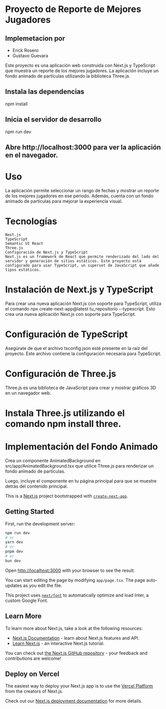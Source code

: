# Proyecto de Reporte de Mejores Jugadores

## Implemetacion por
- Erick Rosero
- Gustavo Guevara

Este proyecto es una aplicación web construida con Next.js y TypeScript que muestra un reporte de los mejores jugadores. La aplicación incluye un fondo animado de partículas utilizando la biblioteca Three.js.

## Instala las dependencias
  npm install
## Inicia el servidor de desarrollo
  npm run dev
## Abre http://localhost:3000 para ver la aplicación en el navegador.

# Uso
La aplicación permite seleccionar un rango de fechas y mostrar un reporte de los mejores jugadores en ese periodo. Además, cuenta con un fondo animado de partículas para mejorar la experiencia visual.

# Tecnologías
    Next.js
    TypeScript
    Semantic UI React
    Three.js
    Configuración de Next.js y TypeScript
    Next.js es un framework de React que permite renderizado del lado del servidor y generación de sitios estáticos. Este proyecto está configurado para usar TypeScript, un superset de JavaScript que añade tipos estáticos.

# Instalación de Next.js y TypeScript
Para crear una nueva aplicación Next.js con soporte para TypeScript, utiliza el comando npx create-next-app@latest tu_repositorio --typescript.
Esto crea una nueva aplicación Next.js con soporte para TypeScript.

# Configuración de TypeScript
Asegúrate de que el archivo tsconfig.json esté presente en la raíz del proyecto. Este archivo contiene la configuración necesaria para TypeScript.

# Configuración de Three.js
Three.js es una biblioteca de JavaScript para crear y mostrar gráficos 3D en un navegador web.

# Instala Three.js utilizando el comando npm install three.

# Implementación del Fondo Animado
Crea un componente AnimatedBackground en src/app/AnimatedBackground.tsx que utilice Three.js para renderizar un fondo animado de partículas.

Luego, incluye el componente en tu página principal para que se muestre detrás del contenido principal.

This is a [Next.js](https://nextjs.org/) project bootstrapped with [`create-next-app`](https://github.com/vercel/next.js/tree/canary/packages/create-next-app).

## Getting Started

First, run the development server:

```bash
npm run dev
# or
yarn dev
# or
pnpm dev
# or
bun dev
```

Open [http://localhost:3000](http://localhost:3000) with your browser to see the result.

You can start editing the page by modifying `app/page.tsx`. The page auto-updates as you edit the file.

This project uses [`next/font`](https://nextjs.org/docs/basic-features/font-optimization) to automatically optimize and load Inter, a custom Google Font.

## Learn More

To learn more about Next.js, take a look at the following resources:

- [Next.js Documentation](https://nextjs.org/docs) - learn about Next.js features and API.
- [Learn Next.js](https://nextjs.org/learn) - an interactive Next.js tutorial.

You can check out [the Next.js GitHub repository](https://github.com/vercel/next.js/) - your feedback and contributions are welcome!

## Deploy on Vercel

The easiest way to deploy your Next.js app is to use the [Vercel Platform](https://vercel.com/new?utm_medium=default-template&filter=next.js&utm_source=create-next-app&utm_campaign=create-next-app-readme) from the creators of Next.js.

Check out our [Next.js deployment documentation](https://nextjs.org/docs/deployment) for more details.


